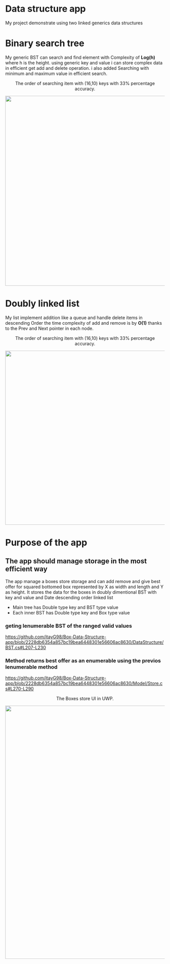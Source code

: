 # Data structure app

My project demonstrate using two linked generics data structures 


# Binary search tree

My generic BST can search and find element with Complexity of **Log(h)** where h is the height.
using generic key and value i can store complex data in efficient get add and delete operation.
i also added Searching with minimum and maximum value in efficient search.



<p align="center" >The order of searching item with (16,10) keys with 33% percentage accuracy.</p>
<p align="center">
  <img height="600"  src="https://user-images.githubusercontent.com/91791115/184548132-d04d3aca-7af9-4d7b-acd4-abb91c40bb98.png">
</p>


# Doubly linked list

My list implement addition like a queue and handle delete items in descending Order
the time complexity of add and remove is by **O(1)** thanks to the Prev and Next pointer in each node.



<p align="center" >The order of searching item with (16,10) keys with 33% percentage accuracy.</p>
<p align="center">
  <img width="550" src="https://user-images.githubusercontent.com/91791115/184548141-5748bb70-eed1-4056-ba85-401b4e985234.png">
</p>


# Purpose of the app

## The app should manage storage in the most efficient way

The app manage a boxes store storage and can add remove and give best offer for squared bottomed box represented by X as width and length and Y as height.
It stores the data for the boxes in doubly dimentional BST with key and value and Date descending order linked list

- Main tree has Double type key and BST type value
- Each inner BST has Double type key and Box type value 

### geting Ienumerable BST of the ranged valid values 
https://github.com/itayG98/Box-Data-Structure-app/blob/2228db6354a857bc19bea6448301e56606ac8630/DataStructure/BST.cs#L207-L230

### Method returns best offer as an enumerable using the previos Ienumerable method 
https://github.com/itayG98/Box-Data-Structure-app/blob/2228db6354a857bc19bea6448301e56606ac8630/Model/Store.cs#L270-L290


<p align="center" >The Boxes store UI in UWP.</p>
<p align="center">
  <img width="800" src="https://user-images.githubusercontent.com/91791115/184551719-1bff48f9-0651-478d-af54-97cf367ac4e4.png"
</p>

